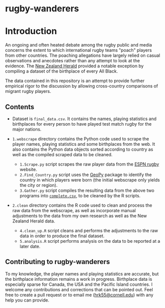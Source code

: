 # rugby-wanderers

# Introduction
An ongoing and often heated debate among the rugby public and media concerns the extent to which international rugby teams "poach" players from other countries. The poaching allegations have largely relied on casual observations and anecdotes rather than any attempt to look at the evidence. The [New Zealand Herald](http://www.nzherald.co.nz/sport/news/article.cfm?c_id=4&objectid=11278276) provided a notable exception by compiling a dataset of the birthplace of every All Black.

The data contained in this repository is an attempt to provide further empirical rigor to the discussion by allowing cross-country comparisons of migrant rugby players.

## Contents
* Dataset is `final_data.csv`. It contains the names, playing statistics and birthplaces for every person to have played test match rugby for the major nations.

* `1.webscrape` directory contains the Python code used to scrape the player names, playing statistics and some birthplaces from the web. It also contains the Python data objects sorted according to country as well as the compiled scraped data to be cleaned.
  
  - `1.Scrape.py` script scrapes the raw player data from the [ESPN rugby](http://www.espn.co.uk/rugby/) website.
  - `2.Find_Country.py` script uses the [GeoPy](https://geopy.readthedocs.org/en/1.10.0/) package to identify the country in which players were born (the initial webscrape only yields the city or region).
  - `3.Gather.py` script compiles the resulting data from the above two programs into [`complete.csv`](./1.webscrape/complete.csv), to be cleaned by the R scripts.

* `2.clean` directory contains the R code used to clean and process the raw data from the webscrape, as well as incorporate manual adjustments to the data from my own research as well as the New Zealand Herald data.

  - `4.clean_up.R` script cleans and performs the adjustments to the raw data in order to produce the final dataset.
  - `5.analysis.R` script performs analysis on the data to be reported at a later date.

## Contributing to rugby-wanderers

To my knowledge, the player names and playing statistics are accurate, but the birthplace information remains a work in progress. Birthplace data is especially sparse for Canada, the USA and the Pacific Island countries. I welcome any contributions and corrections that can be pointed out. Feel free to create a pull request or to email me (hrk55@cornell.edu) with any help you can provide.


